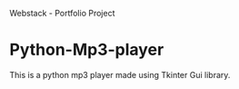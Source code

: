 Webstack - Portfolio Project

# Python-Mp3-player

This is a python mp3 player made using Tkinter Gui library.